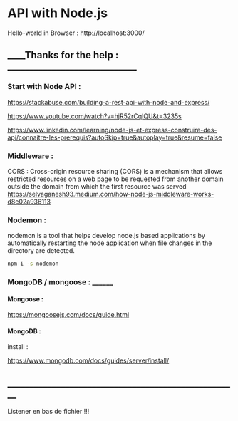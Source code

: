 # API with Node.js

Hello-world in Browser : 
http://localhost:3000/

## ____Thanks for the help : _____________________________

### Start with Node API :
https://stackabuse.com/building-a-rest-api-with-node-and-express/

https://www.youtube.com/watch?v=hjR52rCqlQU&t=3235s

https://www.linkedin.com/learning/node-js-et-express-construire-des-api/connaitre-les-prerequis?autoSkip=true&autoplay=true&resume=false

### Middleware :

CORS : Cross-origin resource sharing (CORS) is a mechanism that allows 
restricted resources on a web page to be requested from another domain 
outside the domain from which the first resource was served
https://selvaganesh93.medium.com/how-node-js-middleware-works-d8e02a936113

### Nodemon :

nodemon is a tool that helps develop node.js based applications by 
automatically restarting the node application when file changes 
in the directory are detected.
```bash
npm i -s nodemon
```

### MongoDB / mongoose : ______

#### Mongoose :
https://mongoosejs.com/docs/guide.html

#### MongoDB :
install :

https://www.mongodb.com/docs/guides/server/install/

## ____________________________________________________

Listener en bas de fichier !!!